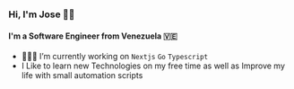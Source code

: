 ### Hi, I'm Jose 👋🏻

#### I'm a Software Engineer from Venezuela 🇻🇪

- 👨🏼‍💻 I’m currently working on `Nextjs` `Go` `Typescript`
- I Like to learn new Technologies on my free time as well as Improve my life with small automation scripts
